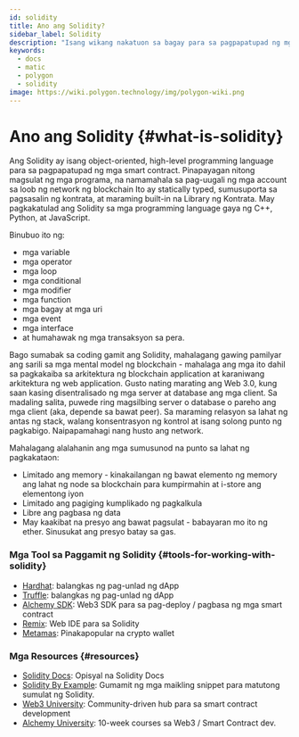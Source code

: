 ```yaml
---
id: solidity
title: Ano ang Solidity?
sidebar_label: Solidity
description: "Isang wikang nakatuon sa bagay para sa pagpapatupad ng mga smart contract."
keywords:
  - docs
  - matic
  - polygon
  - solidity
image: https://wiki.polygon.technology/img/polygon-wiki.png
---
```


# Ano ang Solidity {#what-is-solidity}

Ang Solidity ay isang object-oriented, high-level programming language para sa pagpapatupad ng mga smart contract. Pinapayagan nitong magsulat ng mga programa, na namamahala sa pag-uugali ng mga account sa loob ng network ng blockchain Ito ay statically typed, sumusuporta sa pagsasalin ng kontrata, at maraming built-in na Library ng Kontrata. May pagkakatulad ang Solidity sa mga programming language gaya ng C++, Python, at JavaScript.

Binubuo ito ng:
- mga variable
- mga operator
- mga loop
- mga conditional
- mga modifier
- mga function
- mga bagay at mga uri
- mga event
- mga interface
- at humahawak ng mga transaksyon sa pera.


Bago sumabak sa coding gamit ang Solidity, mahalagang gawing pamilyar ang sarili sa mga mental model ng blockchain - mahalaga ang mga ito dahil sa pagkakaiba sa arkitektura ng blockchain application at karaniwang arkitektura ng web application. Gusto nating marating ang Web 3.0, kung saan kasing disentralisado ng mga server at database ang mga client. Sa madaling salita, puwede ring magsilbing server o database o pareho ang mga client (aka, depende sa bawat peer). Sa maraming relasyon sa lahat ng antas ng stack, walang konsentrasyon ng kontrol at isang solong punto ng pagkabigo. Naipapamahagi nang husto ang network.

Mahalagang alalahanin ang mga sumusunod na punto sa lahat ng pagkakataon:

- Limitado ang memory - kinakailangan ng bawat elemento ng memory ang lahat ng node sa blockchain para kumpirmahin at i-store ang elementong iyon
- Limitado ang pagiging kumplikado ng pagkalkula
- Libre ang pagbasa ng data
- May kaakibat na presyo ang bawat pagsulat - babayaran mo ito ng ether. Sinusukat ang presyo batay sa gas.

### Mga Tool sa Paggamit ng Solidity {#tools-for-working-with-solidity}
- [Hardhat](https://hardhat.org): balangkas ng pag-unlad ng dApp
- [Truffle](https://trufflesuite.com/): balangkas ng pag-unlad ng dApp
- [Alchemy SDK](https://docs.alchemy.com/reference/alchemy-sdk-quickstart): Web3 SDK para sa pag-deploy / pagbasa ng mga smart contract
- [Remix](https://remix-project.org/): Web IDE para sa Solidity
- [Metamas](https://metamask.io/): Pinakapopular na crypto wallet

### Mga Resources {#resources}

- [Solidity Docs](https://solidity.readthedocs.io/): Opisyal na Solidity Docs
- [Solidity By Example](https://solidity-by-example.org/): Gumamit ng mga maikling snippet para matutong sumulat ng Solidity.
- [Web3 University](https://web3.university): Community-driven hub para sa smart contract development
- [Alchemy University](https://university.alchemy.com/): 10-week courses sa Web3 / Smart Contract dev.

